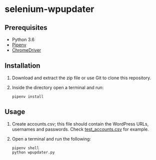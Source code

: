# selenium-wpupdater

## Prerequisites

- Python 3.6
- [Pipenv](https://github.com/pypa/pipenv)
- [ChromeDriver](http://chromedriver.chromium.org/downloads)

## Installation

1. Download and extract the zip file or use Git to clone this repository.
2. Inside the directory open a terminal and run:

    ```shell
    pipenv install
    ```

## Usage

1. Create accounts.csv; this file should contain the WordPress URLs, usernames and passwords. Check [test_accounts.csv](https://github.com/bertdida/selenium-wpupdater/blob/master/test_accounts.csv) for example.
2. Open a terminal and run the following:

   ```shell
   pipenv shell
   python wpupdater.py
   ```

